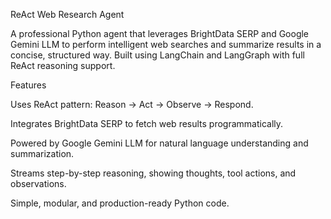 ReAct Web Research Agent

A professional Python agent that leverages BrightData SERP and Google Gemini LLM to perform intelligent web searches and summarize results in a concise, structured way. Built using LangChain and LangGraph with full ReAct reasoning support.

Features

Uses ReAct pattern: Reason → Act → Observe → Respond.

Integrates BrightData SERP to fetch web results programmatically.

Powered by Google Gemini LLM for natural language understanding and summarization.

Streams step-by-step reasoning, showing thoughts, tool actions, and observations.

Simple, modular, and production-ready Python code.